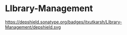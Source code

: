 # LIbrary-Management
https://depshield.sonatype.org/badges/itxutkarsh/LIbrary-Management/depshield.svg
